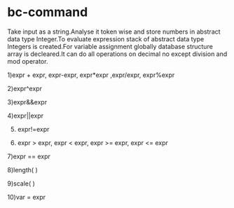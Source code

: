 # bc-command


Take input as a string.Analyse it token wise and store numbers in abstract data type  Integer.To evaluate expression stack of abstract data type Integers is created.For variable assignment globally database structure array is decleared.It  can do all operations on decimal no except division and mod operator.

1)expr + expr, expr-expr, expr*expr ,expr/expr, expr%expr

2)expr^expr

3)expr&&expr

4)expr||expr

5) expr!=expr

6) expr > expr, expr < expr, expr >= expr, expr <= expr

7)expr == expr

8)length( )

9)scale( )

10)var = expr         
	
